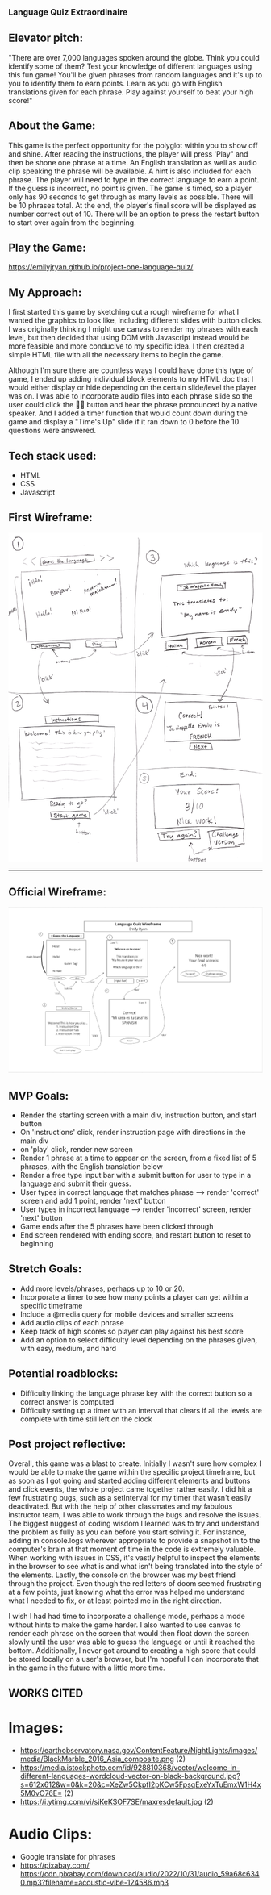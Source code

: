 ### Language Quiz Extraordinaire

## Elevator pitch:

"There are over 7,000 languages spoken around the globe. Think you could identify some of them? Test your knowledge of different languages using this fun game! You'll be given phrases from random languages and it's up to you to identify them to earn points. Learn as you go with English translations given for each phrase. Play against yourself to beat your high score!"

## About the Game:

This game is the perfect opportunity for the polyglot within you to show off and shine. After reading the instructions, the player will press 'Play" and then be shone one phrase at a time. An English translation as well as audio clip speaking the phrase will be available. A hint is also included for each phrase. The player will need to type in the correct language to earn a point. If the guess is incorrect, no point is given. The game is timed, so a player only has 90 seconds to get through as many levels as possible. There will be 10 phrases total. At the end, the player's final score will be displayed as number correct out of 10. There will be an option to press the restart button to start over again from the beginning.

## Play the Game:
https://emilyjryan.github.io/project-one-language-quiz/

## My Approach:
I first started this game by sketching out a rough wireframe for what I wanted the graphics to look like, including different slides with button clicks. I was originally thinking I might use canvas to render my phrases with each level, but then decided that using DOM with Javascript instead would be more feasible and more conducive to my specific idea. I then created a simple HTML file with all the necessary items to begin the game.

Although I'm sure there are countless ways I could have done this type of game, I ended up adding individual block elements to my HTML doc that I would either display or hide depending on the certain slide/level the player was on. I was able to incorporate audio files into each phrase slide so the user could click the 👂🏼 button and hear the phrase pronounced by a native speaker. And I added a timer function that would count down during the game and display a "Time's Up" slide if it ran down to 0 before the 10 questions were answered.

## Tech stack used:

- HTML
- CSS
- Javascript

## First Wireframe:
<!-- local image -->
![First Wireframe](./images/wireframe1201.png)

---

## Official Wireframe:
<!-- Miro sketch -->
![Official Wireframe](./images/miro-frame-project-one.png)

## MVP Goals:
- Render the starting screen with a main div, instruction button, and start button
- On 'instructions' click, render instruction page with directions in the main div
- on 'play' click, render new screen
- Render 1 phrase at a time to appear on the screen, from a fixed list of 5 phrases, with the English translation below
- Render a free type input bar with a submit button for user to type in a language and submit their guess.
- User types in correct language that matches phrase --> render 'correct' screen and add 1 point, render 'next' button
- User types in incorrect language --> render 'incorrect' screen, render 'next' button
- Game ends after the 5 phrases have been clicked through
- End screen rendered with ending score, and restart button to reset to beginning

## Stretch Goals:
- Add more levels/phrases, perhaps up to 10 or 20.
- Incorporate a timer to see how many points a player can get within a specific timeframe
- Include a @media query for mobile devices and smaller screens
- Add audio clips of each phrase
- Keep track of high scores so player can play against his best score
- Add an option to select difficulty level depending on the phrases given, with easy, medium, and hard

## Potential roadblocks:
- Difficulty linking the language phrase key with the correct button so a correct answer is computed
- Difficulty setting up a timer with an interval that clears if all the levels are complete with time still left on the clock

## Post project reflective:
Overall, this game was a blast to create. Initially I wasn't sure how complex I would be able to make the game within the specific project timeframe, but as soon as I got going and started adding different elements and buttons and click events, the whole project came together rather easily. I did hit a few frustrating bugs, such as a setInterval for my timer that wasn't easily deactivated. But with the help of other classmates and my fabulous instructor team, I was able to work through the bugs and resolve the issues. The biggest nuggest of coding wisdom I learned was to try and understand the problem as fully as you can before you start solving it. For instance, adding in console.logs wherever appropriate to provide a snapshot in to the computer's brain at that moment of time in the code is extremely valuable. When working with issues in CSS, it's vastly helpful to inspect the elements in the browser to see what is and what isn't being translated into the style of the elements. Lastly, the console on the browser was my best friend through the project. Even though the red letters of doom seemed frustrating at a few points, just knowing what the error was helped me understand what I needed to fix, or at least pointed me in the right direction.

I wish I had had time to incorporate a challenge mode, perhaps a mode without hints to make the game harder. I also wanted to use canvas to render each phrase on the screen that would then float down the screen slowly until the user was able to guess the language or until it reached the bottom. Additionally, I never got around to creating a high score that could be stored locally on a user's browser, but I'm hopeful I can incorporate that in the game in the future with a little more time.

## WORKS CITED

# Images:
- https://earthobservatory.nasa.gov/ContentFeature/NightLights/images/media/BlackMarble_2016_Asia_composite.png (2)
- https://media.istockphoto.com/id/928810368/vector/welcome-in-different-languages-wordcloud-vector-on-black-background.jpg?s=612x612&w=0&k=20&c=XeZw5CkpfI2pKCw5FpsqExeYxTuEmxW1H4x5M0vO76E= (2)
- https://i.ytimg.com/vi/sjKeKSOF7SE/maxresdefault.jpg (2)

# Audio Clips:
- Google translate for phrases
- https://pixabay.com/
https://cdn.pixabay.com/download/audio/2022/10/31/audio_59a68c6340.mp3?filename=acoustic-vibe-124586.mp3
